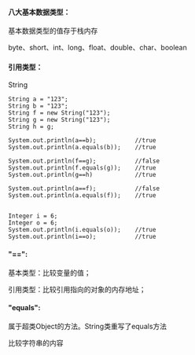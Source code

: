 #### 八大基本数据类型：
基本数据类型的值存于栈内存

byte、short、int、long、float、double、char、boolean

#### 引用类型：
String

```
String a = "123";
String b = "123";
String f = new String("123");
String g = new String("123");
String h = g;

System.out.println(a==b);           //true
System.out.println(a.equals(b));    //true

System.out.println(f==g);           //false
System.out.println(f.equals(g));    //true
System.out.println(g==h)            //true

System.out.println(a==f);           //false
System.out.println(a.equals(f));    //true


Integer i = 6;
Integer o = 6;
System.out.println(i.equals(o));    //true
System.out.println(i==o);           //true
```

#### "==":

基本类型：比较变量的值；

引用类型：比较引用指向的对象的内存地址；

#### "equals":
属于超类Object的方法。String类重写了equals方法

比较字符串的内容

